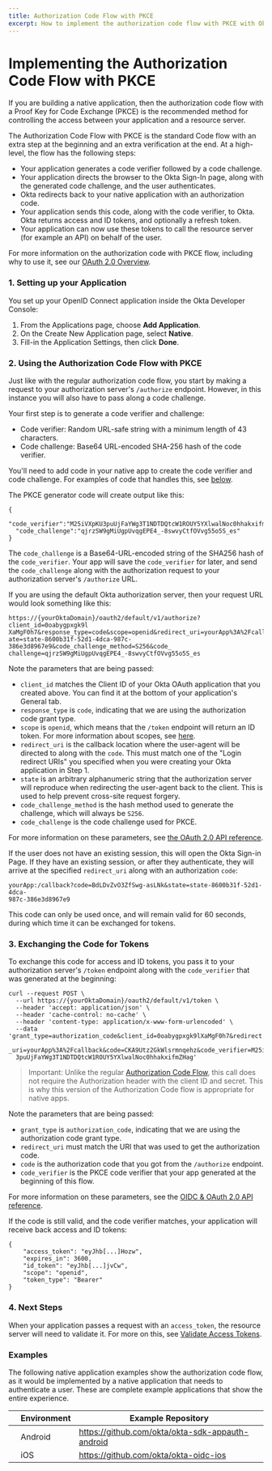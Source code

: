 ```yaml
---
title: Authorization Code Flow with PKCE
excerpt: How to implement the authorization code flow with PKCE with Okta
---
```


# Implementing the Authorization Code Flow with PKCE

If you are building a native application, then the authorization code flow with a Proof Key for Code Exchange (PKCE) is the recommended method for controlling the access between your application and a resource server.

The Authorization Code Flow with PKCE is the standard Code flow with an extra step at the beginning and an extra verification at the end. At a high-level, the flow has the following steps:

- Your application generates a code verifier followed by a code challenge.
- Your application directs the browser to the Okta Sign-In page, along with the generated code challenge, and the user authenticates.
- Okta redirects back to your native application with an authorization code.
- Your application sends this code, along with the code verifier, to Okta. Okta returns access and ID tokens, and optionally a refresh token.
- Your application can now use these tokens to call the resource server (for example an API) on behalf of the user.

For more information on the authorization code with PKCE flow, including why to use it, see our [OAuth 2.0 Overview](/docs/concepts/auth-overview/#authorization-code-with-pkce-flow).

### 1. Setting up your Application

You set up your OpenID Connect application inside the Okta Developer Console:

1. From the Applications page, choose **Add Application**.
2. On the Create New Application page, select **Native**.
3. Fill-in the Application Settings, then click **Done**.

### 2. Using the Authorization Code Flow with PKCE

Just like with the regular authorization code flow, you start by making a request to your authorization server's `/authorize` endpoint. However, in this instance you will also have to pass along a code challenge.

Your first step is to generate a code verifier and challenge:

* Code verifier: Random URL-safe string with a minimum length of 43 characters.
* Code challenge: Base64 URL-encoded SHA-256 hash of the code verifier.

You'll need to add code in your native app to create the code verifier and code challenge. For examples of code that handles this, see [below](#examples).

The PKCE generator code will create output like this:

```
{
  "code_verifier":"M25iVXpKU3puUjFaYWg3T1NDTDQtcW1ROUY5YXlwalNoc0hhakxifmZHag",
  "code_challenge":"qjrzSW9gMiUgpUvqgEPE4_-8swvyCtfOVvg55o5S_es"
}
```

The `code_challenge` is a Base64-URL-encoded string of the SHA256 hash of the `code_verifier`. Your app will save the `code_verifier` for later, and send the `code_challenge` along with the authorization request to your authorization server's `/authorize` URL.

If you are using the default Okta authorization server, then your request URL would look something like this:

```
https://{yourOktaDomain}/oauth2/default/v1/authorize?client_id=0oabygpxgk9l
XaMgF0h7&response_type=code&scope=openid&redirect_uri=yourApp%3A%2Fcallback&st
ate=state-8600b31f-52d1-4dca-987c-386e3d8967e9&code_challenge_method=S256&code_
challenge=qjrzSW9gMiUgpUvqgEPE4_-8swvyCtfOVvg55o5S_es
```

Note the parameters that are being passed:

- `client_id` matches the Client ID of your Okta OAuth application that you created above. You can find it at the bottom of your application's General tab.
- `response_type` is `code`, indicating that we are using the authorization code grant type.
- `scope` is `openid`, which means that the `/token` endpoint will return an ID token. For more information about scopes, see [here](/docs/reference/api/oidc/#scopes).
- `redirect_uri` is the callback location where the user-agent will be directed to along with the `code`. This must match one of the "Login redirect URIs" you specified when you were creating your Okta application in Step 1.
- `state` is an arbitrary alphanumeric string that the authorization server will reproduce when redirecting the user-agent back to the client. This is used to help prevent cross-site request forgery.
- `code_challenge_method` is the hash method used to generate the challenge, which will always be `S256`.
- `code_challenge` is the code challenge used for PKCE.

For more information on these parameters, see [the OAuth 2.0 API reference](/docs/reference/api/oidc/#authorize).

If the user does not have an existing session, this will open the Okta Sign-in Page. If they have an existing session, or after they authenticate, they will arrive at the specified `redirect_uri` along with an authorization `code`:

```
yourApp:/callback?code=BdLDvZvO3ZfSwg-asLNk&state=state-8600b31f-52d1-4dca-
987c-386e3d8967e9
```

This code can only be used once, and will remain valid for 60 seconds, during which time it can be exchanged for tokens.

### 3. Exchanging the Code for Tokens

To exchange this code for access and ID tokens, you pass it to your authorization server's `/token` endpoint along with the `code_verifier` that was generated at the beginning:

```
curl --request POST \
  --url https://{yourOktaDomain}/oauth2/default/v1/token \
  --header 'accept: application/json' \
  --header 'cache-control: no-cache' \
  --header 'content-type: application/x-www-form-urlencoded' \
  --data 'grant_type=authorization_code&client_id=0oabygpxgk9lXaMgF0h7&redirect
  _uri=yourApp%3A%2Fcallback&code=CKA9Utz2GkWlsrmnqehz&code_verifier=M25iVXpKU
  3puUjFaYWg3T1NDTDQtcW1ROUY5YXlwalNoc0hhakxifmZHag'
```

> Important: Unlike the regular [Authorization Code Flow](/authentication-guide/implementing-authentication/auth-code/), this call does not require the Authorization header with the client ID and secret. This is why this version of the Authorization Code flow is appropriate for native apps.

Note the parameters that are being passed:

- `grant_type` is `authorization_code`, indicating that we are using the authorization code grant type.
- `redirect_uri` must match the URI that was used to get the authorization code.
- `code` is the authorization code that you got from the `/authorize` endpoint.
- `code_verifier` is the PKCE code verifier that your app generated at the beginning of this flow.

For more information on these parameters, see the [OIDC & OAuth 2.0 API reference](/docs/reference/api/oidc/#token).

If the code is still valid, and the code verifier matches, your application will receive back access and ID tokens:

```
{
    "access_token": "eyJhb[...]Hozw",
    "expires_in": 3600,
    "id_token": "eyJhb[...]jvCw",
    "scope": "openid",
    "token_type": "Bearer"
}
```

### 4. Next Steps

When your application passes a request with an `access_token`, the resource server will need to validate it. For more on this, see [Validate Access Tokens](/docs/guides/validate-access-tokens/).

### Examples

The following native application examples show the authorization code flow, as it would be implemented by a native application that needs to authenticate a user.  These are complete example applications that show the entire experience.

|                                        | Environment | Example Repository                                 |
| :------------------------------------: | ----------- | -------------------------------------------------- |
| <i class="icon code-android-32"></i>   | Android     | <https://github.com/okta/okta-sdk-appauth-android> |
| <i class="icon code-ios-32"></i>       | iOS         | <https://github.com/okta/okta-oidc-ios>            |

